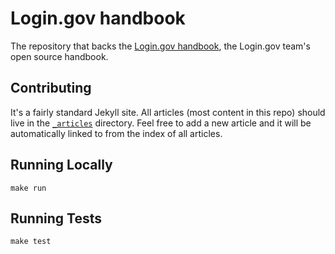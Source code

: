 # Login.gov handbook

The repository that backs the [Login.gov handbook](https://handbook.login.gov/),
the Login.gov team's open source handbook.

## Contributing

It's a fairly standard Jekyll site. All articles (most content in this repo)
should live in the [`_articles`](_articles) directory. Feel free to add a new
article and it will be automatically linked to from the index of all articles.

## Running Locally

```
make run
```

## Running Tests

```
make test
```
